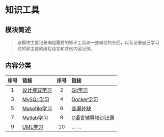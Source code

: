 # 知识工具

## 模块简述

> 该模块主要记录编程需要的知识工具和一些辅助的东西，以及记录自己学习过的非主要的编程语言和其他内容记录。

## 内容分类

| 序号 | 链接                              | 序号 | 链接                                              |
| :--: | :-------------------------------- | :--: | :------------------------------------------------ |
|  1   | [设计模式学习](设计模式/index.md) |  2   | [Git学习](01_Git学习.md)                           |
|  3   | [MySQL学习](Database/index.md)    |  4   | [Docker学习](Docker/index.md)                     |
|  5   | [Makefile学习](02_Makefile.md)     |  6   | [查漏补缺](./Fix/index.md)                        |
|  7   | [Matlab学习](Matlab/index.md)     |  8   | [C语言辅导培训记录](./大二C语言加强培训/index.md) |
|  9   | [UML学习](./03_UML.md)         |  10  | … …                                               |

